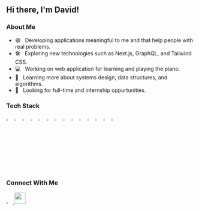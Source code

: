 ## Hi there, I'm David!

### About Me
- 😄 &nbsp; Developing applications meaningful to me and that help people with real problems.
- 🛠 &nbsp; Exploring new technologies such as Next.js, GraphQL, and Tailwind CSS.
- 💻 &nbsp; Working on web application for learning and playing the piano.
- 🌱 &nbsp; Learning more about systems design, data structures, and algorithms.
- 💼 &nbsp; Looking for full-time and internship oppurtunities.

### Tech Stack
<span>
  <img width='3.5%' src="https://cdn.jsdelivr.net/gh/devicons/devicon/icons/javascript/javascript-plain.svg" />
  <img width='3.5%' src="https://cdn.jsdelivr.net/gh/devicons/devicon/icons/html5/html5-plain.svg" />
  <img width='3.5%' src="https://cdn.jsdelivr.net/gh/devicons/devicon/icons/css3/css3-plain.svg" />
  <img width='3.5%' src="https://cdn.jsdelivr.net/gh/devicons/devicon/icons/python/python-original.svg" />
  <img width='3.5%' src="https://cdn.jsdelivr.net/gh/devicons/devicon/icons/nodejs/nodejs-original.svg" />
  <img width='3.5%' src="https://cdn.jsdelivr.net/gh/devicons/devicon/icons/react/react-original.svg" />
  <img width='3.5%' src="https://cdn.jsdelivr.net/gh/devicons/devicon/icons/express/express-original.svg" />
  <img width='3.5%' src="https://cdn.jsdelivr.net/gh/devicons/devicon/icons/postgresql/postgresql-plain.svg" />
  <img width='3.5%' src="https://cdn.jsdelivr.net/gh/devicons/devicon/icons/sequelize/sequelize-original.svg" />
  <img width='3.5%'src="https://cdn.jsdelivr.net/gh/devicons/devicon/icons/redux/redux-original.svg" />
  <img width='3.5%' src="https://cdn.jsdelivr.net/gh/devicons/devicon/icons/materialui/materialui-original.svg" />
  <img width='3.5%' src="https://cdn.jsdelivr.net/gh/devicons/devicon/icons/firebase/firebase-plain.svg" />
  <img width='3.5%' src="https://cdn.jsdelivr.net/gh/devicons/devicon/icons/heroku/heroku-plain.svg" />
  <img width='3.5%' src="https://cdn.jsdelivr.net/gh/devicons/devicon/icons/git/git-original.svg" />
</span>

### Connect With Me
<span>
  <a href="https://www.linkedin.com/in/davdli/">
    <img width='3.5%' src="https://cdn.jsdelivr.net/gh/devicons/devicon/icons/linkedin/linkedin-original.svg" />
  </a>
  <a href="mailto:davdli2323@gmail.com" target="_blank" rel="noreferrer" id="email-link">
    <img width="30px" src="https://img.icons8.com/color/48/000000/gmail-new.png"/>
  </a>
</span>
